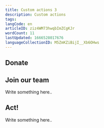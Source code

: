 ```yaml
---
title: Custom actions 3
description: Custom actions
tags: 
langCode: en
articleID: ziz4WM73hwqbImZCgKJr
wordCount: 11
lastUpdated: 1666528017676
languageCollectionID: M5ZmKZiBijI__Xb6OHws
---
```


<action-donate><h2>Donate</h2></action-donate><action-volunteer><h2>Join our team</h2><p>Write something here..</p></action-volunteer><action-custom><h2>Act!</h2><p>Write something here..</p></action-custom>
